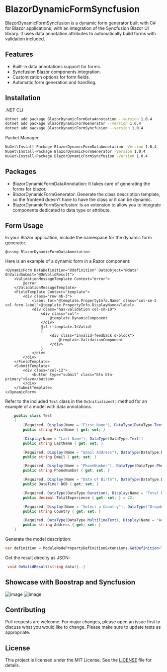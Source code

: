 # BlazorDynamicFormSyncfusion

BlazorDynamicFormSyncfusion is a dynamic form generator built with C# for Blazor applications, with an integration of the Syncfusion Blazor UI library. It uses data annotation attributes to automatically build forms with validation included.

## Features

- Built-in data annotations support for forms.
- Syncfusion Blazor components integration.
- Customization options for form fields.
- Automatic form generation and handling.

## Installation

.NET CLI
```bash
dotnet add package BlazorDynamicFormDataAnnotation --version 1.0.4
dotnet add package BlazorDynamicFormGenerator --version 1.0.4
dotnet add package BlazorDynamicFormSyncfusion --version 1.0.4
```

Packet Manager
```bash
NuGet\Install-Package BlazorDynamicFormDataAnnotation -Version 1.0.4
NuGet\Install-Package BlazorDynamicFormGenerator -Version 1.0.4
NuGet\Install-Package BlazorDynamicFormSyncfusion -Version 1.0.4
```
## Packages
- BlazorDynamicFormDataAnnotation: It takes care of generating the forms for blazor.
- BlazorDynamicFormGenerator: Generate the class description template, so the frontend doesn't have to have the class or it can be dynamic.
- BlazorDynamicFormSyncfusion: Is an extension to allow you to integrate components dedicated to data type or attribute.

## Form Usage

In your Blazor application, include the namespace for the dynamic form generator.

```razor
@using BlazorDynamicFormDataAnnotation
```

Here is an example of a dynamic form in a Razor component:

```razor
<DynamicForm DataDefinition="@definition" DataObject="@data" OnValidSubmit="@OnValidResult">
    <ValidationMessageTemplate Context="error">
        @error
    </ValidationMessageTemplate>
    <FieldTemplate Context="template">
        <div class="row mb-3">
            <label for="@template.PropertyInfo.Name" class="col-sm-2 col-form-label">@template.PropertyInfo.DisplayName</label>
            <div class="has-validation col-sm-10">
                <div class="col">
                    @template.DynamicComponent
                </div>
                @if (!template.IsValid)
                {
                    <div class="invalid-feedback d-block">
                        @template.ValidationComponent
                    </div>
                }
            </div>
        </div>
    </FieldTemplate>
    <SubmitTemplate>
        <div class="col-12">
            <button type="submit" class="btn btn-primary">Save</button>
        </div>
    </SubmitTemplate>
</DynamicForm>
```

Refer to the included `Test` class in the `OnInitialized()` method for an example of a model with data annotations.

```csharp
    public class Test
    {
        [Required, Display(Name = "First Name"), DataType(DataType.Text)]
        public string FirstName { get; set; }

        [Display(Name = "Last Name"), DataType(DataType.Text)]
        public string LastName { get; set; }

        [Required, Display(Name = "Email Address"), DataType(DataType.EmailAddress), EmailAddress]
        public string Email { get; set; }

        [Required, Display(Name = "PhoneNumber"), DataType(DataType.PhoneNumber), Phone]
        public string PhoneNumber { get; set; }

        [Required, Display(Name = "Date of Birth"), DataType(DataType.DateTime)]
        public DateTime? DOB { get; set; }

        [Required, DataType(DataType.Duration), Display(Name = "Total Experience"), Range(0, 20, ErrorMessage = "The Experience range should be 0 to 20"), DefaultValue(10.0)]
        public decimal TotalExperience { get; set; } = 22;

        [Required, Display(Name = "Select a Country"), DataType("DropdownList"), LinkedAttribute(typeof(int))]
        public string Country { get; set; }

        [Required, DataType(DataType.MultilineText), Display(Name = "Address"), DefaultValue("piazza 24 maggio"), BlazorDynamicFormGenerator.ReadOnly]
        public string Address { get; set; }
    }
```
Generate the model description:
```csharp
var definition = ModuleNodePropertyDefinitionExtensions.GetDefinition<Test>();
```
Get the result direclty as JSON:
```csharp
 void OnValidResult(string data){..}
```
## Showcase with Boostrap and Syncfusion
![image](https://github.com/TheSmallPixel/BlazorDynamicForm/assets/25280244/8cfc9458-681b-49ce-a2e6-0cebffe7364e)
![image](https://github.com/TheSmallPixel/BlazorDynamicForm/assets/25280244/f802568d-ebde-4e03-8bd2-30e5cc34804b)


## Contributing

Pull requests are welcome. For major changes, please open an issue first to discuss what you would like to change. Please make sure to update tests as appropriate.

## License

This project is licensed under the MIT License. See the [LICENSE](LICENSE) file for details.
